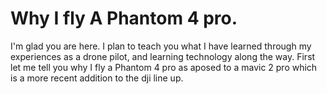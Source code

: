 # Why I fly A Phantom 4 pro.

I'm glad you are here. I plan to teach you what I have learned through my experiences as a drone pilot, and learning technology along the way. First let me tell you why I fly a Phantom 4 pro as aposed to a mavic 2 pro which is a more recent addition to the dji line up.
